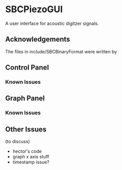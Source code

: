 # SBCPiezoGUI

A user interface for acoustic digitzer signals. 

## Acknowledgements
The files in include/SBCBinaryFormat were written by 

## Control Panel

### Known Issues

## Graph Panel

### Known Issues

## Other Issues


(to discuss)
- hector's code
- graph x axis stuff
- timestamp issue?
